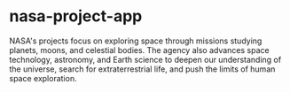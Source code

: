 # nasa-project-app
NASA's projects focus on exploring space through missions studying planets, moons, and celestial bodies. The agency also advances space technology, astronomy, and Earth science to deepen our understanding of the universe, search for extraterrestrial life, and push the limits of human space exploration.

